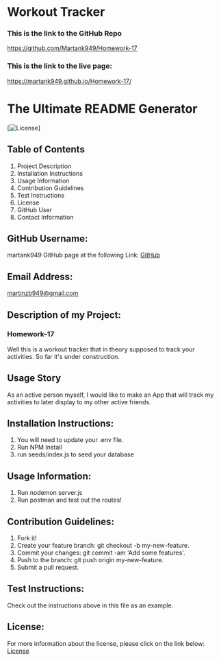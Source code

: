 # Workout Tracker

### This is the link to the GitHub Repo

https://github.com/Martank949/Homework-17

### This is the link to the live page:

https://martank949.github.io/Homework-17/

# The Ultimate README Generator

[![License](https://img.shields.io/badge/License-Apache-blue.svg "License Badge")]

## Table of Contents

1. Project Description
2. Installation Instructions
3. Usage Information
4. Contribution Guidelines
5. Test Instructions
6. License
7. GitHub User
8. Contact Information

## GitHub Username:

martank949
GitHub page at the following Link: [GitHub](https://github.com/martank949)

## Email Address:

martinzb949@gmail.com

## Description of my Project:

### Homework-17

Well this is a workout tracker that in theory supposed to track your activities. So far it's under construction.

## Usage Story

As an active person myself, I would like to make an App that will track my
activities to later display to my other active friends.

## Installation Instructions:

1. You will need to update your .env file.
2. Run NPM Install
3. run seeds/index.js to seed your database

## Usage Information:

1. Run nodemon server.js
2. Run postman and test out the routes!

## Contribution Guidelines:

1. Fork it!
2. Create your feature branch: git checkout -b my-new-feature.
3. Commit your changes: git commit -am 'Add some features'.
4. Push to the branch: git push origin my-new-feature.
5. Submit a pull request.

## Test Instructions:

Check out the instructions above in this file as an example.

## License:

For more information about the license, please click on the link below:
[License](https://opensource.org/licenses/Apache)
